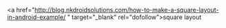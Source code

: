 <a href="http://blog.nkdroidsolutions.com/how-to-make-a-square-layout-in-android-example/ " target="_blank" rel="dofollow”>square layout</a>
